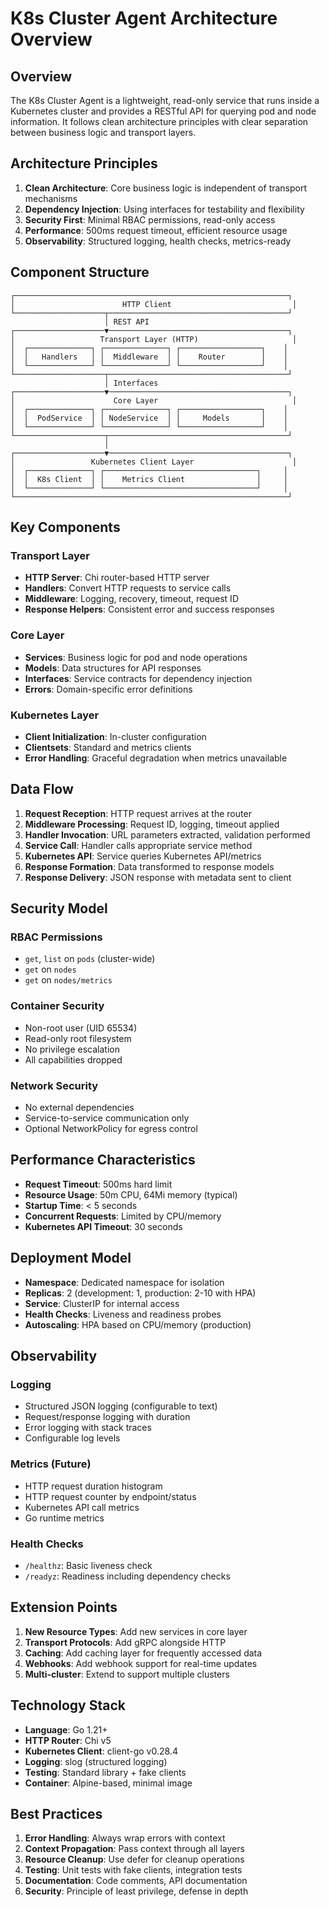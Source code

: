 # K8s Cluster Agent Architecture Overview

## Overview

The K8s Cluster Agent is a lightweight, read-only service that runs inside a Kubernetes cluster and provides a RESTful API for querying pod and node information. It follows clean architecture principles with clear separation between business logic and transport layers.

## Architecture Principles

1. **Clean Architecture**: Core business logic is independent of transport mechanisms
2. **Dependency Injection**: Using interfaces for testability and flexibility
3. **Security First**: Minimal RBAC permissions, read-only access
4. **Performance**: 500ms request timeout, efficient resource usage
5. **Observability**: Structured logging, health checks, metrics-ready

## Component Structure

```
┌─────────────────────────────────────────────────────────────┐
│                        HTTP Client                           │
└────────────────────┬────────────────────────────────────────┘
                     │ REST API
┌────────────────────▼────────────────────────────────────────┐
│                   Transport Layer (HTTP)                     │
│  ┌──────────────┐ ┌──────────────┐ ┌──────────────────┐    │
│  │   Handlers   │ │  Middleware  │ │    Router        │    │
│  └──────────────┘ └──────────────┘ └──────────────────┘    │
└────────────────────┬────────────────────────────────────────┘
                     │ Interfaces
┌────────────────────▼────────────────────────────────────────┐
│                      Core Layer                              │
│  ┌──────────────┐ ┌──────────────┐ ┌──────────────────┐    │
│  │  PodService  │ │ NodeService  │ │     Models       │    │
│  └──────────────┘ └──────────────┘ └──────────────────┘    │
└────────────────────┬────────────────────────────────────────┘
                     │
┌────────────────────▼────────────────────────────────────────┐
│                 Kubernetes Client Layer                      │
│  ┌──────────────┐ ┌──────────────────────────────────┐     │
│  │  K8s Client  │ │    Metrics Client                │     │
│  └──────────────┘ └──────────────────────────────────┘     │
└─────────────────────────────────────────────────────────────┘
```

## Key Components

### Transport Layer
- **HTTP Server**: Chi router-based HTTP server
- **Handlers**: Convert HTTP requests to service calls
- **Middleware**: Logging, recovery, timeout, request ID
- **Response Helpers**: Consistent error and success responses

### Core Layer
- **Services**: Business logic for pod and node operations
- **Models**: Data structures for API responses
- **Interfaces**: Service contracts for dependency injection
- **Errors**: Domain-specific error definitions

### Kubernetes Layer
- **Client Initialization**: In-cluster configuration
- **Clientsets**: Standard and metrics clients
- **Error Handling**: Graceful degradation when metrics unavailable

## Data Flow

1. **Request Reception**: HTTP request arrives at the router
2. **Middleware Processing**: Request ID, logging, timeout applied
3. **Handler Invocation**: URL parameters extracted, validation performed
4. **Service Call**: Handler calls appropriate service method
5. **Kubernetes API**: Service queries Kubernetes API/metrics
6. **Response Formation**: Data transformed to response models
7. **Response Delivery**: JSON response with metadata sent to client

## Security Model

### RBAC Permissions
- `get`, `list` on `pods` (cluster-wide)
- `get` on `nodes`
- `get` on `nodes/metrics`

### Container Security
- Non-root user (UID 65534)
- Read-only root filesystem
- No privilege escalation
- All capabilities dropped

### Network Security
- No external dependencies
- Service-to-service communication only
- Optional NetworkPolicy for egress control

## Performance Characteristics

- **Request Timeout**: 500ms hard limit
- **Resource Usage**: 50m CPU, 64Mi memory (typical)
- **Startup Time**: < 5 seconds
- **Concurrent Requests**: Limited by CPU/memory
- **Kubernetes API Timeout**: 30 seconds

## Deployment Model

- **Namespace**: Dedicated namespace for isolation
- **Replicas**: 2 (development: 1, production: 2-10 with HPA)
- **Service**: ClusterIP for internal access
- **Health Checks**: Liveness and readiness probes
- **Autoscaling**: HPA based on CPU/memory (production)

## Observability

### Logging
- Structured JSON logging (configurable to text)
- Request/response logging with duration
- Error logging with stack traces
- Configurable log levels

### Metrics (Future)
- HTTP request duration histogram
- HTTP request counter by endpoint/status
- Kubernetes API call metrics
- Go runtime metrics

### Health Checks
- `/healthz`: Basic liveness check
- `/readyz`: Readiness including dependency checks

## Extension Points

1. **New Resource Types**: Add new services in core layer
2. **Transport Protocols**: Add gRPC alongside HTTP
3. **Caching**: Add caching layer for frequently accessed data
4. **Webhooks**: Add webhook support for real-time updates
5. **Multi-cluster**: Extend to support multiple clusters

## Technology Stack

- **Language**: Go 1.21+
- **HTTP Router**: Chi v5
- **Kubernetes Client**: client-go v0.28.4
- **Logging**: slog (structured logging)
- **Testing**: Standard library + fake clients
- **Container**: Alpine-based, minimal image

## Best Practices

1. **Error Handling**: Always wrap errors with context
2. **Context Propagation**: Pass context through all layers
3. **Resource Cleanup**: Use defer for cleanup operations
4. **Testing**: Unit tests with fake clients, integration tests
5. **Documentation**: Code comments, API documentation
6. **Security**: Principle of least privilege, defense in depth 